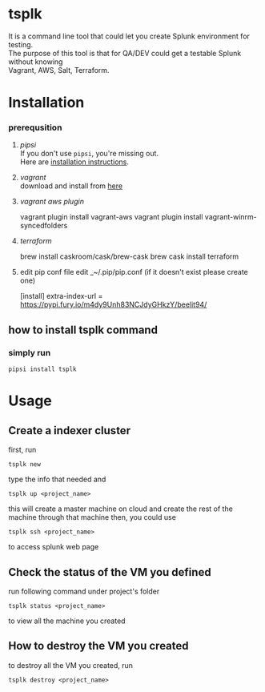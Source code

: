# tsplk

It is a command line tool that could let you create Splunk environment for testing.  
The purpose of this tool is that for QA/DEV could get a testable Splunk without knowing  
Vagrant, AWS, Salt, Terraform.


# Installation

### prerequsition
1. _pipsi_  
If you don't use `pipsi`, you're missing out.  
Here are [installation instructions](https://github.com/mitsuhiko/pipsi#readme).  

2. _vagrant_  
download and install from [here](https://www.vagrantup.com/downloads.html)

3. _vagrant aws plugin_  
    
    vagrant plugin install vagrant-aws
    vagrant plugin install vagrant-winrm-syncedfolders

4. _terraform_

    brew install caskroom/cask/brew-cask
    brew cask install terraform

5. edit pip conf file
edit _~/.pip/pip.conf (if it doesn't exist please create one)
    
    [install]
    extra-index-url = https://pypi.fury.io/m4dy9Unh83NCJdyGHkzY/beelit94/

## how to install tsplk command
### simply run

	pipsi install tsplk

# Usage
## Create a indexer cluster

first, run    
	
	tsplk new

type the info that needed and

    tsplk up <project_name>

this will create a master machine on cloud and
create the rest of the machine through that machine
then, you could use

	tsplk ssh <project_name>

to access splunk web page

## Check the status of the VM you defined
run following command under project's folder

	tsplk status <project_name>

to view all the machine you created

## How to destroy the VM you created

to destroy all the VM you created, run
	
	tsplk destroy <project_name>

